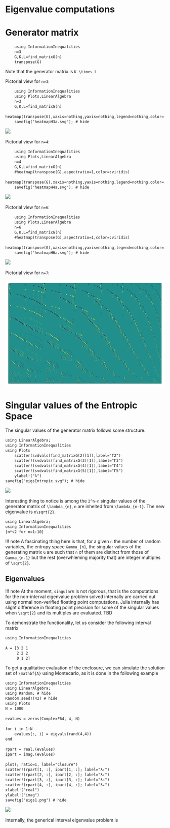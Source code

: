 # Eigenvalue computations
# Generator matrix
```@example EntropicMatrix
    using InformationInequalities
    n=3
    G,K,L=find_matrixG(n)
    transpose(G)
```
Note that the generator matrix is ``K \times L`` 

Pictorial view for `n=3`:
```@example EntropicMatrixPlot
    using InformationInequalities
    using Plots,LinearAlgebra
    n=3
    G,K,L=find_matrixG(n)
    heatmap(transpose(G),xaxis=nothing,yaxis=nothing,legend=nothing,color=:viridis)
    savefig("heatmapH3a.svg"); # hide 
```
![](heatmapH3a.svg)


Pictorial view for `n=4`:
```@example EntropicMatrixPlot4
    using InformationInequalities
    using Plots,LinearAlgebra
    n=4
    G,K,L=find_matrixG(n)
    #heatmap(transpose(G),aspectratio=1,color=:viridis)
    heatmap(transpose(G),xaxis=nothing,yaxis=nothing,legend=nothing,color=:viridis)
    savefig("heatmapH4a.svg"); # hide 
```
![](heatmapH4a.svg)

Pictorial view for `n=6`:
```@example EntropicMatrixPlot6
    using InformationInequalities
    using Plots,LinearAlgebra
    n=6
    G,K,L=find_matrixG(n)
    #heatmap(transpose(G),aspectratio=1,color=:viridis)
    heatmap(transpose(G),xaxis=nothing,yaxis=nothing,legend=nothing,color=:viridis)
    savefig("heatmapH6a.svg"); # hide 
```
![](heatmapH6a.svg)


Pictorial view for `n=7`:

![](./../assets/heatmapH7a.svg)

# Singular values of the Entropic Space
The singular values of the generator matrix follows some structure.

```@example eigsEntropic
using LinearAlgebra;
using InformationInequalities
using Plots
	scatter(svdvals(find_matrixG(2)[1]),label="Γ2")
    scatter!(svdvals(find_matrixG(3)[1]),label="Γ3")
    scatter!(svdvals(find_matrixG(4)[1]),label="Γ4")
    scatter!(svdvals(find_matrixG(5)[1]),label="Γ5")
    ylabel!("λ")
savefig("eigsEntropic.svg"); # hide
```
![](eigsEntropic.svg)


Interesting thing to notice is among the ``2^n-n`` singular values of the generator matrix  of ``\lambda_{n}``, ``n`` are inheited from ``\lambda_{n-1}``. The new  eigenvalue is ``n\sqrt{2}``.

```@example eigsSqrt2
using LinearAlgebra;
using InformationInequalities
[n*√2 for n=1:10]
```

!!! note
    A fascinating thing here is that, for a given ``n`` the number of random variables, the entropy space ``Gamma_{n}``, the singular values of the generating matrix ``G`` are such that ``n`` of them are distinct from those of ``Gamma_{n-1}`` but the rest (overwhleming majority that) are integer multiples of ``\sqrt{2}``.

## Eigenvalues 



!!! note
    At the moment, `singularG` is not rigorous, that is the computations for the non-interval eigenvalue problem solved internally are carried out using normal non-verified floating point computations. Julia internally has slight difference in floating point precision for some of the singular values when ``\sqrt{2}`` and its multiples are evaluated. TBD

To demonstrate the functionality, let us consider the following interval matrix

```@example eigs1
using InformationInequalities

A = [3 2 1
     2 2 2
     0 1 2]
```



To get a qualitative evaluation of the enclosure, we can simulate the solution set of ``\mathbf{A}`` using Montecarlo, as it is done in the following example

```@example eigs1
using InformationInequalities
using LinearAlgebra;
using Random; # hide
Random.seed!(42) # hide
using Plots
N = 1000

evalues = zeros(ComplexF64, 4, N)

for i in 1:N
    evalues[:, i] = eigvals(rand(4,4))
end

rpart = real.(evalues)
ipart = imag.(evalues)

plot(; ratio=1, label="closure")
scatter!(rpart[1, :], ipart[1, :]; label="λ₁")
scatter!(rpart[2, :], ipart[2, :]; label="λ₂")
scatter!(rpart[3, :], ipart[3, :]; label="λ₃")
scatter!(rpart[4, :], ipart[4, :]; label="λ₄")
xlabel!("real")
ylabel!("imag")
savefig("eigs1.png") # hide
```

![](eigs1.png)

Internally, the generical interval eigenvalue problem is